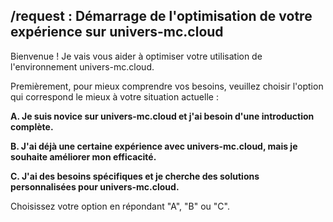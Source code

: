 ## /request :  Démarrage de l'optimisation de votre expérience sur univers-mc.cloud

Bienvenue ! Je vais vous aider à optimiser votre utilisation de l'environnement univers-mc.cloud. 

Premièrement, pour mieux comprendre vos besoins, veuillez choisir l'option qui correspond le mieux à votre situation actuelle :

**A. Je suis novice sur univers-mc.cloud et j'ai besoin d'une introduction complète.**

**B. J'ai déjà une certaine expérience avec univers-mc.cloud, mais je souhaite améliorer mon efficacité.**

**C. J'ai des besoins spécifiques et je cherche des solutions personnalisées pour univers-mc.cloud.**



Choisissez votre option en répondant "A", "B" ou "C". 
